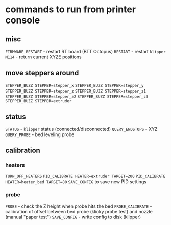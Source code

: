 # commands to run from printer console

## misc
`FIRMWARE_RESTART` - restart RT board (BTT Octopus)
`RESTART` - restart `klipper`
`M114` - return current XYZE positions

## move steppers around
`STEPPER_BUZZ STEPPER=stepper_x`
`STEPPER_BUZZ STEPPER=stepper_y`
`STEPPER_BUZZ STEPPER=stepper_z`
`STEPPER_BUZZ STEPPER=stepper_z1`
`STEPPER_BUZZ STEPPER=stepper_z2`
`STEPPER_BUZZ STEPPER=stepper_z3`
`STEPPER_BUZZ STEPPER=extruder`

## status
`STATUS` - `klipper` status (connected/disconnected)
`QUERY_ENDSTOPS` - XYZ
`QUERY_PROBE` - bed leveling probe

## calibration

### heaters
`TURN_OFF_HEATERS`
`PID_CALIBRATE HEATER=extruder TARGET=200`
`PID_CALIBRATE HEATER=heater_bed TARGET=80`
`SAVE_CONFIG` to save new PID settings

### probe
`PROBE` - check the Z height when probe hits the bed
`PROBE_CALIBRATE` - calibration of offset between bed probe (klicky probe test) and nozzle (manual "paper test")
`SAVE_CONFIG` - write config to disk (klipper)
